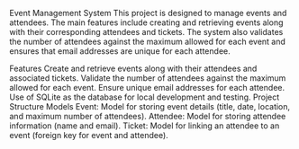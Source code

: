 Event Management System
This project is designed to manage events and attendees. The main features include creating and retrieving events along with their corresponding attendees and tickets. The system also validates the number of attendees against the maximum allowed for each event and ensures that email addresses are unique for each attendee.

Features
Create and retrieve events along with their attendees and associated tickets.
Validate the number of attendees against the maximum allowed for each event.
Ensure unique email addresses for each attendee.
Use of SQLite as the database for local development and testing.
Project Structure
Models
Event: Model for storing event details (title, date, location, and maximum number of attendees).
Attendee: Model for storing attendee information (name and email).
Ticket: Model for linking an attendee to an event (foreign key for event and attendee).
